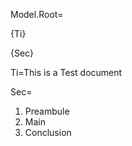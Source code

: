 Model.Root=<p>{Ti}</p><p>{Sec}</p>

Ti=This is a Test document

Sec=<ol><li>Preambule</li><li>Main</li><li>Conclusion</li></ol>